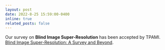 ```yaml
---
layout: post
date: 2022-8-25 15:59:00-0400
inline: true
related_posts: false
---
```


Our survey on **Blind Image Super-Resolution** has been accepted by TPAMI. [Blind Image Super-Resolution: A Survey and Beyond](https://ieeexplore.ieee.org/abstract/document/9870558).